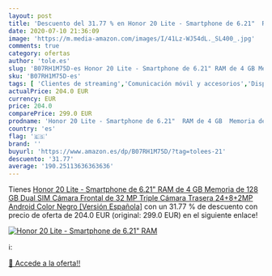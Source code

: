 ```yaml
---
layout: post
title: 'Descuento del 31.77 % en Honor 20 Lite - Smartphone de 6.21"  RAM'
date: 2020-07-10 21:36:09
image: 'https://m.media-amazon.com/images/I/41Lz-WJ54dL._SL400_.jpg'
comments: true
category: ofertas
author: 'tole.es'
slug: 'B07RH1M75D-es Honor 20 Lite - Smartphone de 6.21" RAM de 4 GB Memoria de...'
sku: 'B07RH1M75D-es'
tags: [ 'Clientes de streaming','Comunicación móvil y accesorios','Dispositivos para el streaming','Electrónica','Equipos de audio y Hi-Fi','Informática','Móviles','Móviles y smartphones libres','Smartwatches','Tablets','Tecnología para vestir','android', ]
actualPrice: 204.0 EUR
currency: EUR
price: 204.0
comparePrice: 299.0 EUR
prodname: 'Honor 20 Lite - Smartphone de 6.21"  RAM de 4 GB  Memoria de 128 GB  Dual SIM  Cámara Frontal de 32 MP  Triple Cámara Trasera 24+8+2MP  Android   Color Negro [Versión Española]'
country: 'es'
flag: '🇪🇸'
brand: ''
buyurl: 'https://www.amazon.es/dp/B07RH1M75D/?tag=tolees-21'
descuento: '31.77'
average: '190.25113636363636'
---
```


Tienes [Honor 20 Lite - Smartphone de 6.21"  RAM de 4 GB  Memoria de 128 GB  Dual SIM  Cámara Frontal de 32 MP  Triple Cámara Trasera 24+8+2MP  Android   Color Negro [Versión Española]](https://www.amazon.es/dp/B07RH1M75D/?tag=tolees-21) con un 31.77 % de descuento con precio de oferta de 204.0 EUR (original: 299.0 EUR) en el siguiente enlace!

[![Honor 20 Lite - Smartphone de 6.21"  RAM](https://m.media-amazon.com/images/I/41Lz-WJ54dL._SL400_.jpg)](https://www.amazon.es/dp/B07RH1M75D/?tag=tolees-21)

ℹ️:


[🛒 Accede a la oferta!!](https://www.amazon.es/dp/B07RH1M75D/?tag=tolees-21)
